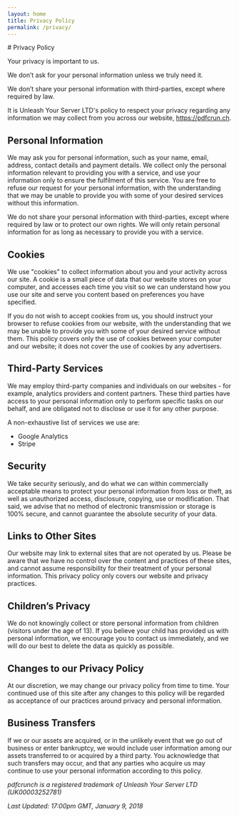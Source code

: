 ```yaml
---
layout: home
title: Privacy Policy
permalink: /privacy/
---
```

<div class="divider">
# Privacy Policy
</div>


<div class="section">

Your privacy is important to us.

We don’t ask for your personal information unless we truly need it.

We don’t share your personal information with third-parties, except where required by law.

It is Unleash Your Server LTD's policy to respect your privacy regarding any information we may collect from you across our website, https://pdfcrun.ch.


## Personal Information
  
We may ask you for personal information, such as your name, email, address, contact details and payment details. We collect only the personal information relevant to providing you with a service, and use your information only to ensure the fulfilment of this service. You are free to refuse our request for your personal information, with the understanding that we may be unable to provide you with some of your desired services without this information.

We do not share your personal information with third-parties, except where required by law or to protect our own rights. We will only retain personal information for as long as necessary to provide you with a service.

## Cookies

We use "cookies" to collect information about you and your activity across our site. A cookie is a small piece of data that our website stores on your computer, and accesses each time you visit so we can understand how you use our site and serve you content based on preferences you have specified.

If you do not wish to accept cookies from us, you should instruct your browser to refuse cookies from our website, with the understanding that we may be unable to provide you with some of your desired service without them. This policy covers only the use of cookies between your computer and our website; it does not cover the use of cookies by any advertisers.

## Third-Party Services

We may employ third-party companies and individuals on our websites - for example, analytics providers and content partners. These third parties have access to your personal information only to perform specific tasks on our behalf, and are obligated not to disclose or use it for any other purpose.

A non-exhaustive list of services we use are:

- Google Analytics
- Stripe

## Security

We take security seriously, and do what we can within commercially acceptable means to protect your personal information from loss or theft, as well as unauthorized access, disclosure, copying, use or modification. That said, we advise that no method of electronic transmission or storage is 100% secure, and cannot guarantee the absolute security of your data.

## Links to Other Sites

Our website may link to external sites that are not operated by us. Please be aware that we have no control over the content and practices of these sites, and cannot assume responsibility for their treatment of your personal information. This privacy policy only covers our website and privacy practices.

## Children’s Privacy
  
We do not knowingly collect or store personal information from children (visitors under the age of 13). If you believe your child has provided us with personal information, we encourage you to contact us immediately, and we will do our best to delete the data as quickly as possible.

## Changes to our Privacy Policy

At our discretion, we may change our privacy policy from time to time. Your continued use of this site after any changes to this policy will be regarded as acceptance of our practices around privacy and personal information.

## Business Transfers

If we or our assets are acquired, or in the unlikely event that we go out of business or enter bankruptcy, we would include user information among our assets transferred to or acquired by a third party. You acknowledge that such transfers may occur, and that any parties who acquire us may continue to use your personal information according to this policy.
						
                         
*pdfcrunch is a registered trademark of Unleash Your Server LTD (UK00003252781)*

*Last Updated: 17:00pm GMT, January 9, 2018*

</div>

